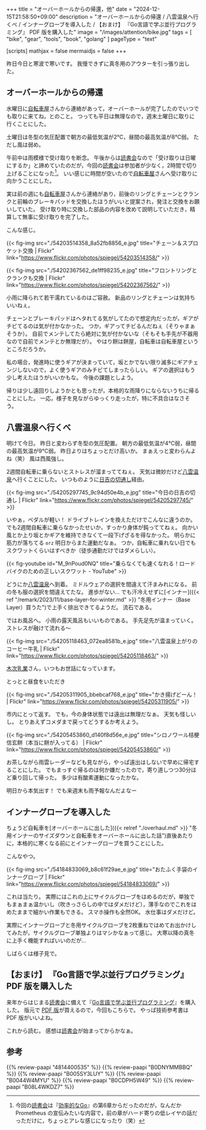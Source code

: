 +++
title = "オーバーホールからの帰還，他"
date =  "2024-12-15T21:58:50+09:00"
description = "オーバーホールからの帰還 / 八雲温泉へ行くべ / インナーグローブを導入した / 【おまけ】 『Go言語で学ぶ並行プログラミング』 PDF 版を購入した"
image = "/images/attention/bike.jpg"
tags = [ "bike", "gear", "tools", "book", "golang" ]
pageType = "text"

[scripts]
  mathjax = false
  mermaidjs = false
+++

昨日今日と寒波で寒いです。
我慢できずに真冬用のアウターを引っ張り出した。

## オーバーホールからの帰還

水曜日に[自転車屋]さんから連絡があって，オーバーホールが完了したのでいつでも取りに来てね，とのこと。
つっても平日は無理なので，週末土曜日に取りに行くことにした。

土曜日は冬型の気圧配置で朝方の最低気温が2℃，昼間の最高気温が8℃弱。
ただし風は弱め。

午前中は雨模様で受け取りを断念。
午後からは[読書会]なので「受け取りは日曜にするか」と諦めていたのだが，今回の[読書会]は参加者が少なく，2時間で切り上げることになった[^r1]。
いい感じに時間が空いたので[自転車屋]さんへ受け取りに向かうことにした。

[^r1]: 今回の[読書会]は『[効率的なGo]』の第6章からだったのだが，なんだか Prometheus の宣伝みたいな内容で，前の章がハード寄りの低レイヤの話だっただけに，ちょっとアレな感じになったり（笑）

実は前の週にも[自転車屋]さんから連絡があり，前後のリングとチェーンとクランクと前輪のブレーキパッドを交換したほうがいいと提案され，発注と交換をお願いしていた。
受け取り時に交換した部品の内容を改めて説明していただき，精算して無事に受け取りを完了した。

こんな感じ。

{{< fig-img src="./54203514358_8a52fb8856_e.jpg" title="チェーン＆スプロケット交換 | Flickr" link="https://www.flickr.com/photos/spiegel/54203514358/" >}}

{{< fig-img src="./54202367562_de1ff98235_e.jpg" title="フロントリングとクランクも交換 | Flickr" link="https://www.flickr.com/photos/spiegel/54202367562/" >}}

小雨に降られて若干濡れているのはご容赦。
新品のリングとチェーンは気持ちいいねぇ。

チェーンとブレーキパッドはヘタれてる気がしてたので想定内だったが，ギアがチビてるのは気が付かなかった。
つか，ギアってチビるんだねぇ（そりゃまぁそうか）。
自前でメンテしてたら絶対に気が付かないな（そもそも手先が不器用なので自前でメンテとか無理だが）。
やはり餅は餅屋，自転車は自転車屋というところだろうか。

私の場合，発進時に使うギアが決まっていて，坂とかでない限り滅多にギアチェンジしないので，よく使うギアのみチビてしまったらしい。
ギアの選択はもう少し考えたほうがいいかもな。
今後の課題としよう。

帰りは少し遠回りしようかとも思ったが，本格的な雨降りにならないうちに帰ることにした。
一応，様子を見ながらゆっくり走ったが，特に不具合はなさそう。

## 八雲温泉へ行くべ

明けて今日。
昨日と変わらず冬型の気圧配置。
朝方の最低気温が4℃弱，昼間の最高気温が9℃弱。
昨日よりはちょっとだけ高いか。
まぁえっと変わらんよね（笑） 風は西風強し。

2週間自転車に乗らないとストレスが溜まっててねぇ。
天気は微妙だけど[八雲温泉][八雲温泉ゆうあい熊野館]へ行くことにした。
いつものように[日吉の切通し]経由。

{{< fig-img src="./54205297745_9c94d50e4b_e.jpg" title="今日の日吉の切通し | Flickr" link="https://www.flickr.com/photos/spiegel/54205297745/" >}}

いやぁ，ペダルが軽い！ ドライブトレインを換えただけでこんなに違うのか。
でも2週間自転車に乗らなかったせいか，すっかり身体が鈍っててねぇ。
向かい風とか上り坂とかギアを維持できなくて一段下げざるを得なかった。
明らかに筋力が落ちてる `orz`  明日からまた運動だなぁ。
つか，自転車に乗れない日でもスクワットくらいはすべきか（徒歩通勤だけではダメらしい）。

{{< fig-youtube id="M_9nPoud0NQ" title="乗らなくても速くなれる！ロードバイクのための正しいスクワット - YouTube" >}}

どうにか[八雲温泉][八雲温泉ゆうあい熊野館]へ到着。
ミドルウェアの選択を間違えて汗まみれになる。
前の冬も服の選択を間違えてたな。
進歩がない... でも汗冷えせずに[インナー]({{< ref "/remark/2023/11/base-layer-for-winter.md" >}} "冬用インナー（Base Layer）買うた")で上手く排出できてるようだ。
流石である。

ではお風呂へ。
小雨の露天風呂もいいものである。
手先足先が温まっていく。
ストレスが融けて流れる〜

{{< fig-img src="./54205118463_072ea8581b_e.jpg" title="八雲温泉上がりのコーヒー牛乳 | Flickr" link="https://www.flickr.com/photos/spiegel/54205118463/" >}}

[木次乳業]さん，いつもお世話になっています。

とっとと昼食をいただき

{{< fig-img src="./54205311905_bbebcaf768_e.jpg" title="かき揚げどーん！ | Flickr" link="https://www.flickr.com/photos/spiegel/54205311905/" >}}

市内にとって返す。
でも，今の身体状態では遠出は無理だなぁ。
天気も怪しいし。
とりあえずコメダまで戻ってどうするか考えよう。

{{< fig-img src="./54205453860_d140f8d56e_e.jpg" title="シロノワール桔梗信玄餅（本当に餅が入ってる） | Flickr" link="https://www.flickr.com/photos/spiegel/54205453860/" >}}

お茶しながら雨雲レーダーなども見ながら，やっぱ遠出はしないで早めに帰宅することにした。
でもまっすぐ帰るのは何か嫌だったので，寄り道しつつ30分ほど乗り回して帰った。
多少は有酸素運動になったかな。

明日から本気出す！ でも来週末も雨予報なんだよなー

## インナーグローブを導入した

ちょうど自転車を[オーバーホールに出した]({{< relref "./overhaul.md" >}} "冬用インナーのサイズダウンと自転車をオーバーホールに出した話")直後あたりに，本格的に寒くなる前にとインナーグローブを買うことにした。

こんなやつ。

{{< fig-img src="./54184833069_b8c61f29ae_e.jpg" title="おたふく手袋のインナーグローブ | Flickr" link="https://www.flickr.com/photos/spiegel/54184833069/" >}}

これは当たり。
実際にはこれの上にサイクルグローブをはめるのだが，単独でもまぁまぁ温かいし（吹きっさらしの中ではダメだけど），薄手なのでこれをはめたままで細かい作業もできる。
スマホ操作も全然OK。
水仕事はダメだけど。

実際にインナーグローブと冬用サイクルグローブを2枚重ねではめてお出かけしてみたが，サイクルグローブ単独よりはマシかなぁって感じ。
大寒以降の真冬に上手く機能すればいいのだが...

しばらくは様子見で。

## 【おまけ】 『Go言語で学ぶ並行プログラミング』 PDF 版を購入した

来年からはじまる[読書会]に備えて『[Go言語で学ぶ並行プログラミング](https://www.amazon.co.jp/dp/B0DNYMMBBQ?tag=baldandersinf-22&linkCode=ogi&th=1&psc=1 "Amazon.co.jp: Go言語で学ぶ並行プログラミング　他言語にも適用できる原則とベストプラクティス impress top gearシリーズ eBook : James Cutajar, 柴田 芳樹: Kindleストア")』を購入した。
版元で [PDF 版](https://book.impress.co.jp/books/1123101144 "Go言語で学ぶ並行プログラミング　他言語にも適用できる原則とベストプラクティス - インプレスブックス")が買えるので，今回もこちらで。
やっぱ技術参考書は PDF 版がいいよね。

これから読む。
感想は[読書会]が始まってからかなぁ。

[自転車屋]: https://giant-store.jp/matsue/ "ジャイアントストア松江 ｜ ジャイアントストア松江の情報を発信しています。"
[読書会]: https://yokohama-go-reading.connpass.com/event/337560/ "第64回横浜Go読書会（オンライン） - connpass"
[効率的なGo]: https://www.amazon.co.jp/dp/4814400535?tag=baldandersinf-22&linkCode=ogi&th=1&psc=1 "Amazon.co.jp: 効率的なGo ―データ指向によるGoアプリケーションの性能最適化 : Bartłomiej Płotka, 山口 能迪: 本"
[日吉の切通し]: https://maps.app.goo.gl/XRLFXNkcWm6WdLc3A
[熊野大社]: http://www.kumanotaisha.or.jp/ "出雲國一之宮　熊野大社"
[八雲温泉ゆうあい熊野館]: https://www.kumanokan.jp/ "八雲温泉ゆうあい熊野館"
[木次乳業]: https://www.kisuki-milk.co.jp/ "木次乳業"
[読書会]: https://technical-book-reading-2.connpass.com/event/337562/ "第1回『Go言語で学ぶ並行プログラミング』オンライン読書会 - connpass"

## 参考

{{% review-paapi "4814400535" %}} <!-- 効率的なGo : Efficient Go -->
{{% review-paapi "B0DNYMMBBQ" %}} <!-- Go言語で学ぶ並行プログラミング -->
{{% review-paapi "B005SY3LUY" %}} <!-- インナー base layer 上 Mサイズ -->
{{% review-paapi "B0044W4MYU" %}} <!-- インナー base layer 下 タイツ Mサイズ -->
{{% review-paapi "B0CDPH5W49" %}} <!-- インナーグローブ おたふく手袋 Mサイズ -->
{{% review-paapi "B08L4WKDZ7" %}} <!-- PowerShot ZOOM -->
